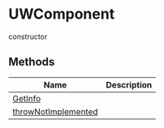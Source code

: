 # UWComponent

<span class="badge badge-secondary">constructor</span>

## Methods
| Name | Description |
| ---- | ----------- |
| [GetInfo](UWComponent.GetInfo.html) |  |
| [throwNotImplemented](UWComponent.throwNotImplemented.html) |  |